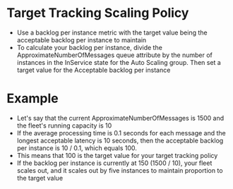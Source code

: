 
# Target Tracking Scaling Policy
- Use a backlog per instance metric with the target value being the acceptable backlog per instance to maintain
- To calculate your backlog per instance, divide the ApproximateNumberOfMessages queue attribute by the number of 
  instances in the InService state for the Auto Scaling group. Then set a target value for the Acceptable backlog per 
  instance
# Example
- Let's say that the current ApproximateNumberOfMessages is 1500 and the fleet's running capacity is 10
- If the average processing time is 0.1 seconds for each message and the longest acceptable latency is 10 seconds, then 
  the acceptable backlog per instance is 10 / 0.1, which equals 100. 
- This means that 100 is the target value for your target tracking policy
- If the backlog per instance is currently at 150 (1500 / 10), your fleet scales out, and it scales out by five instances 
  to maintain proportion to the target value